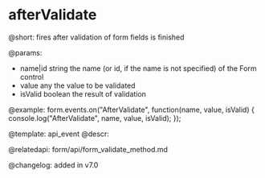 afterValidate
=============

@short: fires after validation of form fields is finished

@params:
- name|id    string  the name (or id, if the name is not specified) of the Form control
- value   any     the value to be validated
- isValid       boolean     the result of validation


@example:
form.events.on("AfterValidate", function(name, value, isValid) {
    console.log("AfterValidate", name, value, isValid); 
});


@template: api_event
@descr:

@relatedapi: form/api/form_validate_method.md

@changelog: added in v7.0

